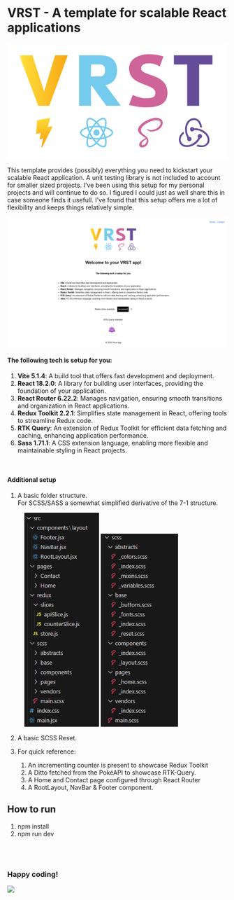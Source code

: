 #  VRST - A template for scalable React applications

![VRST Logo](public/vrst_logo.svg)

This template provides (possibly) everything you need to kickstart your scalable React application. A unit testing library is not included to account for smaller sized projects. I've been using this setup for my personal projects and will continue to do so. I figured I could just as well share this in case someone finds it usefull. I've found that this setup offers me a lot of flexibility and keeps things relatively simple. 

![App example](public/vrst_app.png)

#### The following tech is setup for you:
1. **Vite 5.1.4**: A build tool that offers fast development and deployment.
2. **React 18.2.0**: A library for building user interfaces, providing the foundation of your application.
3. **React Router 6.22.2**: Manages navigation, ensuring smooth transitions and organization in React applications.
4. **Redux Toolkit 2.2.1**: Simplifies state management in React, offering tools to streamline Redux code.
5. **RTK Query**: An extension of Redux Toolkit for efficient data fetching and caching, enhancing application performance.
6. **Sass 1.71.1**: A CSS extension language, enabling more flexible and maintainable styling in React projects.

<br/>

#### Additional setup
1. A basic folder structure.
 <br/>For SCSS/SASS a somewhat simplified derivative of the 7-1 structure.

&nbsp;&nbsp;&nbsp;&nbsp;&nbsp;&nbsp;&nbsp;&nbsp;&nbsp;&nbsp;![Folder structure](public/folder_structure.png)
![Test](public/scss_structure.png)


2. A basic SCSS Reset.

3. For quick reference: 
    1. An incrementing counter is present to showcase Redux Toolkit
    2. A Ditto fetched from the PokéAPI to showcase RTK-Query.
    3. A Home and Contact page configured through React Router
    4. A RootLayout, NavBar & Footer component.


## How to run
1. npm install
2. npm run dev
<br/><br/><br/><br/>

### **Happy coding!**

<img width="120" height="auto" src="https://raw.githubusercontent.com/PokeAPI/sprites/master/sprites/pokemon/132.png"/>





